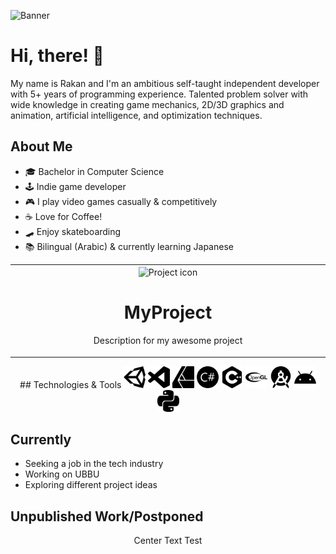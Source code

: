 <!-- Banner -->


![Banner](https://user-images.githubusercontent.com/57303814/101210757-de3d0780-362a-11eb-9aab-6a40b7b3947b.png)

<!-- Intro -->

# Hi, there! 👋
 My name is Rakan and I'm an ambitious self-taught independent developer with 5+ years of programming experience. Talented problem solver with wide knowledge in creating game mechanics, 2D/3D graphics and animation, artificial intelligence, and optimization techniques.
 
 
 
 
<!-- About Me -->
##  About Me
 - 🎓 Bachelor in Computer Science
 - 🕹️ Indie game developer
 - 🎮 I play video games casually & competitively
 - ☕ Love for Coffee!
 - 🛹 Enjoy skateboarding
 - 📚 Bilingual (Arabic) & currently learning Japanese 
 
 
 
 
 
<!-- Technologies & Tools -->

<table align="center"><tr><td align="center" width="9999">
<img src="/icon.png" align="center" width="150" alt="Project icon">

# MyProject

Description for my awesome project
</td></tr></table>


<p align="center">
## Technologies & Tools 
  <img src= "./Icons/unity.svg" width="35px">
  <img src= "./Icons/visualstudiocode.svg" width="35px">
  <img src= "./Icons/affinitydesigner.svg" width="35px">
  <img src= "./Icons/csharp.svg" width="35px">
  <img src= "./Icons/cplusplus.svg" width="35px">
  <img src= "./Icons/opengl.svg" width="35px">
  <img src= "./Icons/androidstudio.svg" width="35px">
  <img src= "./Icons/android.svg" width="35px">
  <img src= "./Icons/python.svg" width="35px">
</p>



<!-- Currently -->
##  Currently
- Seeking a job in the tech industry
- Working on UBBU
- Exploring different project ideas




<!-- Unpublished Work -->
##  Unpublished Work/Postponed
<p align="center">
  Center Text Test
</p>





<!--
**rakansu/rakansu** is a ✨ _special_ ✨ repository because its `README.md` (this file) appears on your GitHub profile.

Here are some ideas to get you started:

- 🔭 I’m currently working on ...
- 🌱 I’m currently learning ...
- 👯 I’m looking to collaborate on ...
- 🤔 I’m looking for help with ...
- 💬 Ask me about ...
- 📫 How to reach me: ...
- 😄 Pronouns: ...
- ⚡ Fun fact: ...
-->
